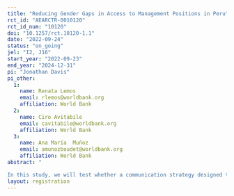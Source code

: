 ```yaml
---
title: "Reducing Gender Gaps in Access to Management Positions in Peru"
rct_id: "AEARCTR-0010120"
rct_id_num: "10120"
doi: "10.1257/rct.10120-1.1"
date: "2022-09-24"
status: "on_going"
jel: "I2, J16"
start_year: "2022-09-23"
end_year: "2024-12-31"
pi: "Jonathan Davis"
pi_other:
  1:
    name: Renata Lemos
    email: rlemos@worldbank.org
    affiliation: World Bank
  2:
    name: Ciro Avitabile
    email: cavitabile@worldbank.org
    affiliation: World Bank
  3:
    name: Ana María  Muñoz
    email: amunozboudet@worldbank.org
    affiliation: World Bank
abstract: "
In this study, we will test whether a communication strategy designed to encourage female candidates who are eligible to apply for management positions can reduce the gender gap in school management.  Our setting is Peru’s Concurso de Acceso 2022 (henceforth, contest). This is a centralized system for allocating school management positions.  While all eligible candidates will receive the same number of messages, women in the treatment arm will receive more detailed text messages designed to encourage them to apply for the contest. In addition to the standard information, these text messages will provide information designed to encourage them to apply (e.g. emphasizing that they meet the requirements, providing examples of women who were hired in previous contests, or quotes about a women’s children being proud of her after being hired). "
layout: registration
---
```


